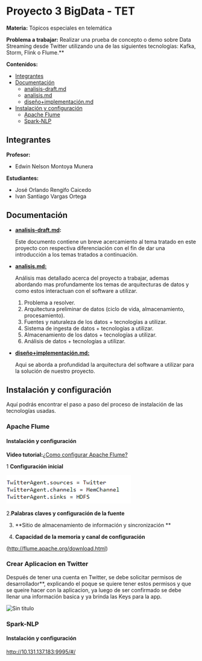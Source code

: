 # Proyecto 3 BigData - TET

**Materia:** Tópicos especiales en telemática

**Problema a trabajar:**
	Realizar una prueba de concepto o demo sobre Data Streaming desde Twitter utilizando una de las siguientes tecnologías: Kafka, Storm, Flink o Flume.**


**Contenidos:**
- [Integrantes](#Integrantes)
- [Documentación](#Documentación)
	- [analisis-draft.md](analisis-draft.md)
	-  [analisis.md](analisis.md)
	-  [diseño+implementación.md](diseño+implementacion.md)
-  [Instalación y configuración](#Instalación-y-configuración)
	- [Apache Flume](#Apache-Flume)
	- [Spark-NLP](#Spark-NLP)

## Integrantes

**Profesor:**
- Edwin Nelson Montoya Munera

**Estudiantes:**
- José Orlando Rengifo Caicedo
- Ivan Santiago Vargas Ortega

## Documentación

- **[analisis-draft.md](analisis-draft.md):**

	Este documento contiene un  breve acercamiento al tema tratado  en este proyecto con respectiva diferenciación con el fin de dar una introducción a los temas tratados a continuación.
	
- **[analisis.md:](analisis.md)**

	Análisis mas detallado acerca del proyecto a trabajar, ademas abordando mas profundamente los temas de arquitecturas de datos y como estos interactuan con el software a utilizar.
	
	1.  Problema a resolver.
	2.  Arquitectura preliminar de datos (ciclo de vida, almacenamiento, procesamiento).
	3.  Fuentes y naturaleza de los datos + tecnologías a utilizar.
	4.  Sistema de ingesta de datos + tecnologías a utilizar.
	5.  Almacenamiento de los datos + tecnologías a utilizar.
	6.  Análisis de datos + tecnologías a utilizar.
	
- **[diseño+implementación.md:](diseño+implementacion.md)**

	Aqui se aborda a profundidad la arquitectura del software a utilizar para la solución de nuestro proyecto.

## Instalación y configuración

Aquí podrás encontrar el paso a paso del proceso de instalación de las tecnologías usadas.

### Apache Flume

#### Instalación y configuración

**Video tutorial:**[¿Como configurar Apache Flume?](https://www.youtube.com/watch?v=xZ2LL1nPvzI)


 1 **Configuración inicial**
 
 ![Sin titulo](imagenes/configinicial.PNG)
 
 2.**Palabras claves  y configuración de la fuente**
 
 3. **Sitio de almacenamiento de información y sincronización **
 
 5. **Capacidad de la memoria y canal de configuración**

(http://flume.apache.org/download.html)

### Crear Aplicacion en Twitter
Después de tener una cuenta en Twitter, se debe solicitar permisos de desarrollador**, explicando el poque se quiere tener estos permisos y que se queire hacer con la aplicacion, ya luego de ser confirmado se debe llenar una información basica y ya brinda las Keys para la app. 

![Sin titulo](imagenes/Llaves-app-twitter.PNG)
	

### Spark-NLP
	
#### Instalación y configuración
http://10.131.137.183:9995/#/
<!--stackedit_data:
eyJoaXN0b3J5IjpbMTgxMjYyMzE0MSwtOTA0ODAzMjYxLC0xNj
IwNzQxMTgyLDE0MjgwMzM0MzYsLTMyMDc0NzQsMTczMTUyNDI1
NCwxMTE4MTcxMjUxLDExMTc3ODYyNTYsLTcwMTM4MTcyMiwtMT
Y4ODM1MTY4OSw4NTQ2MzMyNDksLTE2NjYwODk0NywxNDEyMjgy
MTIxLDk3MDU0NDQyOSw2MDc5MzE4MzYsNTAwMjI2OTI5LDIwMD
M1MzAzNzksLTIxMTUzMDI2MjMsMzM3Mjc4MDUwLC0xMTUxODYx
MDgwXX0=
-->